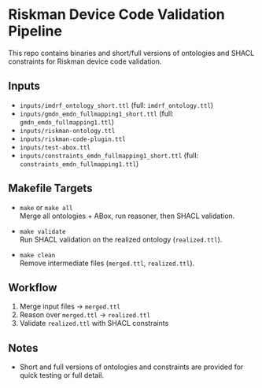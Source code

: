 # Riskman Device Code Validation Pipeline

This repo contains binaries and short/full versions of ontologies and SHACL constraints for Riskman device code validation.

## Inputs

- `inputs/imdrf_ontology_short.ttl` (full: `imdrf_ontology.ttl`)  
- `inputs/gmdn_emdn_fullmapping1_short.ttl` (full: `gmdn_emdn_fullmapping1.ttl`)  
- `inputs/riskman-ontology.ttl`  
- `inputs/riskman-code-plugin.ttl`  
- `inputs/test-abox.ttl`  
- `inputs/constraints_emdn_fullmapping1_short.ttl` (full: `constraints_emdn_fullmapping1.ttl`)  

## Makefile Targets

- `make` or `make all`  
  Merge all ontologies + ABox, run reasoner, then SHACL validation.

- `make validate`  
  Run SHACL validation on the realized ontology (`realized.ttl`).

- `make clean`  
  Remove intermediate files (`merged.ttl`, `realized.ttl`).

## Workflow

1. Merge input files → `merged.ttl`  
2. Reason over `merged.ttl` → `realized.ttl`  
3. Validate `realized.ttl` with SHACL constraints  

## Notes

- Short and full versions of ontologies and constraints are provided for quick testing or full detail.

